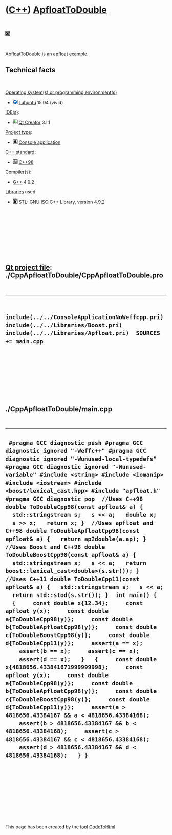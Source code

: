 
 

 

 

 

 

([C++](Cpp.md)) [ApfloatToDouble](CppApfloatToDouble.md)
==========================================================

 

![STL](PicStl.png)

 

[ApfloatToDouble](CppApfloatToDouble.md) is an
[apfloat](CppApfloat.md) [example](CppExample.md).

Technical facts
---------------

 

[Operating system(s) or programming environment(s)](CppOs.md)

-   ![Lubuntu](PicLubuntu.png) [Lubuntu](CppLubuntu.md) 15.04 (vivid)

[IDE(s)](CppIde.md):

-   ![Qt Creator](PicQtCreator.png) [Qt Creator](CppQtCreator.md) 3.1.1

[Project type](CppQtProjectType.md):

-   ![console](PicConsole.png) [Console
    application](CppConsoleApplication.md)

[C++ standard](CppStandard.md):

-   ![C++98](PicCpp98.png) [C++98](Cpp98.md)

[Compiler(s)](CppCompiler.md):

-   [G++](CppGpp.md) 4.9.2

[Libraries](CppLibrary.md) used:

-   ![STL](PicStl.png) [STL](CppStl.md): GNU ISO C++ Library, version
    4.9.2

 

 

 

 

 

[Qt project file](CppQtProjectFile.md): ./CppApfloatToDouble/CppApfloatToDouble.pro
------------------------------------------------------------------------------------

 

  ------------------------------------------------------------------------------------------------------------------------------------------------
  ` include(../../ConsoleApplicationNoWeffcpp.pri) include(../../Libraries/Boost.pri) include(../../Libraries/Apfloat.pri)  SOURCES += main.cpp`
  ------------------------------------------------------------------------------------------------------------------------------------------------

 

 

 

 

 

./CppApfloatToDouble/main.cpp
-----------------------------

 

  -----------------------------------------------------------------------------------------------------------------------------------------------------------------------------------------------------------------------------------------------------------------------------------------------------------------------------------------------------------------------------------------------------------------------------------------------------------------------------------------------------------------------------------------------------------------------------------------------------------------------------------------------------------------------------------------------------------------------------------------------------------------------------------------------------------------------------------------------------------------------------------------------------------------------------------------------------------------------------------------------------------------------------------------------------------------------------------------------------------------------------------------------------------------------------------------------------------------------------------------------------------------------------------------------------------------------------------------------------------------------------------------------------------------------------------------------------------------------------------------------------------------------------------------------------------------------------------------------------------------------------------------------------------------------------
  ` #pragma GCC diagnostic push #pragma GCC diagnostic ignored "-Weffc++" #pragma GCC diagnostic ignored "-Wunused-local-typedefs" #pragma GCC diagnostic ignored "-Wunused-variable" #include <string> #include <iomanip> #include <iostream> #include <boost/lexical_cast.hpp> #include "apfloat.h" #pragma GCC diagnostic pop  //Uses C++98 double ToDoubleCpp98(const apfloat& a) {   std::stringstream s;   s << a;   double x;   s >> x;   return x; }  //Uses apfloat and C++98 double ToDoubleApfloatCpp98(const apfloat& a) {   return ap2double(a.ap); }  //Uses Boost and C++98 double ToDoubleBoostCpp98(const apfloat& a) {   std::stringstream s;   s << a;   return boost::lexical_cast<double>(s.str()); }  //Uses C++11 double ToDoubleCpp11(const apfloat& a) {   std::stringstream s;   s << a;   return std::stod(s.str()); }  int main() {   {     const double x{12.34};     const apfloat y(x);     const double a{ToDoubleCpp98(y)};     const double b{ToDoubleApfloatCpp98(y)};     const double c{ToDoubleBoostCpp98(y)};     const double d{ToDoubleCpp11(y)};     assert(a == x);     assert(b == x);     assert(c == x);     assert(d == x);   }   {     const double x{4818656.433841671999999998};     const apfloat y(x);     const double a{ToDoubleCpp98(y)};     const double b{ToDoubleApfloatCpp98(y)};     const double c{ToDoubleBoostCpp98(y)};     const double d{ToDoubleCpp11(y)};     assert(a > 4818656.43384167 && a < 4818656.43384168);     assert(b > 4818656.43384167 && b < 4818656.43384168);     assert(c > 4818656.43384167 && c < 4818656.43384168);     assert(d > 4818656.43384167 && d < 4818656.43384168);   } }`
  -----------------------------------------------------------------------------------------------------------------------------------------------------------------------------------------------------------------------------------------------------------------------------------------------------------------------------------------------------------------------------------------------------------------------------------------------------------------------------------------------------------------------------------------------------------------------------------------------------------------------------------------------------------------------------------------------------------------------------------------------------------------------------------------------------------------------------------------------------------------------------------------------------------------------------------------------------------------------------------------------------------------------------------------------------------------------------------------------------------------------------------------------------------------------------------------------------------------------------------------------------------------------------------------------------------------------------------------------------------------------------------------------------------------------------------------------------------------------------------------------------------------------------------------------------------------------------------------------------------------------------------------------------------------------------

 

 

 

 

 

 

This page has been created by the [tool](Tools.md)
[CodeToHtml](ToolCodeToHtml.md)
